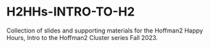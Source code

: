 # H2HHs-INTRO-TO-H2

Collection of slides and supporting materials for the Hoffman2 Happy Hours, Intro to the Hoffman2 Cluster series Fall 2023.
